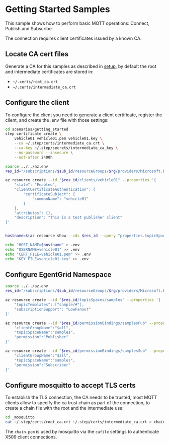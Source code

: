 # Getting Started Samples

This sample shows how to perform basic MQTT operations: Connect, Publish and Subscribe.

The connection requires client certificates issued by a known CA.


## Locate CA cert files

Generate a CA for this samples as described in [setup](../setup), by default the root and intermediate certificates are stored in:

- `~/.certs/root_ca.crt`
- `~/.certs/intermediate_ca.crt`

## Configure the client

To configure the client you need to  generate a client certificate, register the client, and create the .env file with those settings:

```bash
cd scenarios/getting_started
step certificate create \
    vehicle01 vehicle01.pem vehicle01.key \
    --ca ~/.step/certs/intermediate_ca.crt \
    --ca-key ~/.step/secrets/intermediate_ca_key \
    --no-password --insecure \
    --not-after 2400h

source ../../az.env
res_id="/subscriptions/$sub_id/resourceGroups/$rg/providers/Microsoft.EventGrid/namespaces/$name"

az resource create --id "$res_id/clients/vehicle01" --properties '{
    "state": "Enabled",
    "clientCertificateAuthentication": {
        "certificateSubject": {
            "commonName": "vehicle01"
        }
    },
    "attributes": {},
    "description": "This is a test publisher client"
}'


hostname=$(az resource show --ids $res_id --query "properties.topicSpacesConfiguration.hostname" -o tsv)

echo "HOST_NAME=$hostname" > .env
echo "USERNAME=vehicle01" >> .env
echo "CERT_FILE=vehicle01.pem" >> .env
echo "KEY_FILE=vehicle01.key" >> .env
```


## Configure EgentGrid Namespace

```bash
source ../../az.env
res_id="/subscriptions/$sub_id/resourceGroups/$rg/providers/Microsoft.EventGrid/namespaces/$name"

az resource create --id "$res_id/topicSpaces/samples" --properties '{
    "topicTemplates": ["sample/#"],
    "subscriptionSupport": "LowFanout"
}'

az resource create --id "$res_id/permissionBindings/samplesPub" --properties '{
    "clientGroupName":"$all",
    "topicSpaceName":"samples",
    "permission":"Publisher"
}'

az resource create --id "$res_id/permissionBindings/samplesSub" --properties '{
    "clientGroupName":"$all",
    "topicSpaceName":"samples",
    "permission":"Subscriber"
}'
```

## Configure mosquitto to accept TLS certs

To establish the TLS connection, the CA needs to be trusted, most MQTT clients allow to specify the ca trust chain as part of the connection, to create a chain file with the root and the intermediate use:

```bash
cd _mosquitto
cat ~/.step/certs/root_ca.crt ~/.step/certs/intermediate_ca.crt > chain.pem
```
The `chain.pem` is used by mosquitto via the `cafile` settings to authenticate X509 client connections.
